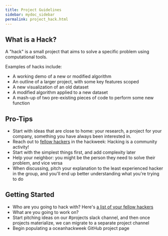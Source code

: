 ```yaml
---
title: Project Guidelines
sidebar: mydoc_sidebar
permalink: project_hack.html
---
```


## What is a Hack?

A "hack" is a small project that aims to solve a specific problem using computational tools.

Examples of hacks include:
* A working demo of a new or modified algorithm
* An outline of a larger project, with some key features scoped
* A new visualization of an old dataset
* A modified algorithm applied to a new dataset
* A mash-up of two pre-existing pieces of code to perform some new function


## Pro-Tips

* Start with ideas that are close to home: your research, a project for your company, something you have always been interested in.
* Reach out to [fellow hackers](participants) in the hackweek: Hacking is a community activity!
* Start with the simplest things first, and add complexity later
* Help your neighbor: you might be the person they need to solve their problem, and vice versa
* When discussing, pitch your explanation to the least experienced hacker in the group, and you'll end up better understanding what you're trying to do


## Getting Started

* Who are you going to hack with? Here's [a list of your fellow hackers](participants)
* What are you going to work on?
* Start pitching ideas on our #projects slack channel, and then once projects materialize, we can migrate to a separate project channel
* Begin populating a oceanhackweek GitHub project page

